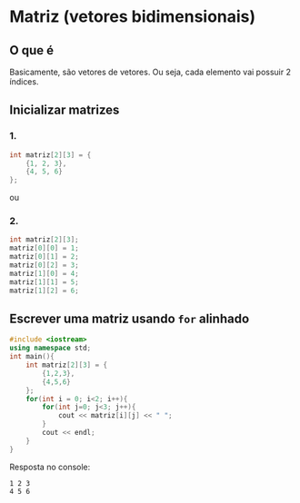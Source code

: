 # Matriz (vetores bidimensionais)
## O que é
Basicamente, são vetores de vetores. Ou seja, cada elemento vai possuir 2 índices.
## Inicializar matrizes
### 1.
```cpp
int matriz[2][3] = {
    {1, 2, 3},
    {4, 5, 6}
};
```
ou
### 2.
```cpp
int matriz[2][3];
matriz[0][0] = 1;
matriz[0][1] = 2;
matriz[0][2] = 3;
matriz[1][0] = 4;
matriz[1][1] = 5;
matriz[1][2] = 6;
```
## Escrever uma matriz usando `for` alinhado
```cpp
#include <iostream>
using namespace std;
int main(){
    int matriz[2][3] = {
        {1,2,3},
        {4,5,6}
    };
    for(int i = 0; i<2; i++){
        for(int j=0; j<3; j++){
            cout << matriz[i][j] << " ";
        }
        cout << endl;
    }
}
```
Resposta no console:
```
1 2 3
4 5 6
```